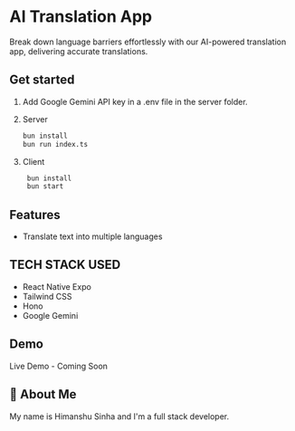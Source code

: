 # AI Translation App

Break down language barriers effortlessly with our AI-powered translation app, delivering accurate translations.

## Get started

1. Add Google Gemini API key in a .env file in the server folder.

2. Server

   ```bash
   bun install
   bun run index.ts
   ```

3. Client

   ```bash
    bun install
    bun start
   ```

## Features

- Translate text into multiple languages

## TECH STACK USED

- React Native Expo
- Tailwind CSS
- Hono
- Google Gemini

## Demo

Live Demo - Coming Soon

## 🚀 About Me

My name is Himanshu Sinha and I'm a full stack developer.

